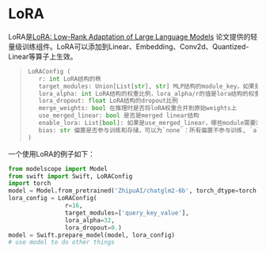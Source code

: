 # LoRA

LoRA是[LoRA: Low-Rank Adaptation of Large Language Models](https://arxiv.org/abs/2106.09685) 论文提供的轻量级训练组件。LoRA可以添加到Linear、Embedding、Conv2d、Quantized-Linear等算子上生效。

>```python
>LoRAConfig (
>    r: int LoRA结构的秩
>    target_modules: Union[List[str], str] MLP结构的module_key，如果是str类型则进行full_match统配查找，如果是List，则进行末尾匹配
>    lora_alpha: int LoRA结构的权重比例，lora_alpha/r的值是lora结构的权重
>    lora_dropout: float LoRA结构的dropout比例
>    merge_weights: bool 在推理时是否将loRA权重合并到原始weights上
>    use_merged_linear: bool 是否是merged linear结构
>    enable_lora: List[bool]: 如果是use_merged_linear，哪些module需要添加LoRA结构
>    bias: str 偏置是否参与训练和存储，可以为`none`：所有偏置不参与训练, `all`：所有模块的偏置均参与训练, `lora_only`：仅loRA结构的偏置参与训练
>)
>```

一个使用LoRA的例子如下：

```python
from modelscope import Model
from swift import Swift, LoRAConfig
import torch
model = Model.from_pretrained('ZhipuAI/chatglm2-6b', torch_dtype=torch.bfloat16, device_map='auto')
lora_config = LoRAConfig(
                r=16,
                target_modules=['query_key_value'],
                lora_alpha=32,
                lora_dropout=0.)
model = Swift.prepare_model(model, lora_config)
# use model to do other things
```
